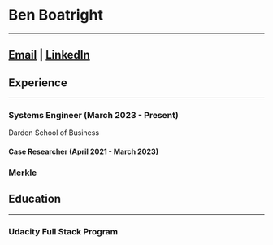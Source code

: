 # **Ben Boatright**

---
[Email](bboatright@protonmail.com) |
[LinkedIn](https://linkedin.com/in/benhboatright)
---

## **Experience**
---
### **Systems Engineer (March 2023 - Present)**
Darden School of Business


#### Case Researcher (April 2021 - March 2023)

### Merkle

## Education
---
### Udacity Full Stack Program